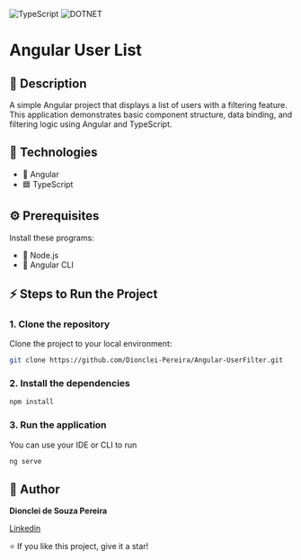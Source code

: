 ![TypeScript](https://img.shields.io/badge/TypeScript-blue)
![DOTNET](https://img.shields.io/badge/Angular-17-red)

# Angular User List

## 📖 Description

A simple Angular project that displays a list of users with a filtering feature. This application demonstrates basic component structure, data binding, and filtering logic using Angular and TypeScript.

## 🚀 Technologies

- 🔺 Angular 
- 🟦 TypeScript

## ⚙ Prerequisites

Install these programs:

- 🧰 Node.js
- 🧪 Angular CLI

## ⚡ Steps to Run the Project

### 1. Clone the repository

Clone the project to your local environment:

```bash
git clone https://github.com/Dionclei-Pereira/Angular-UserFilter.git
```

### 2. Install the dependencies

```bash
npm install
```

### 3. Run the application

You can use your IDE or CLI to run

```bash
ng serve
```

## 📜 Author

**Dionclei de Souza Pereira**

[Linkedin](https://www.linkedin.com/in/dionclei-de-souza-pereira-07287726b/)

⭐️ If you like this project, give it a star! 
